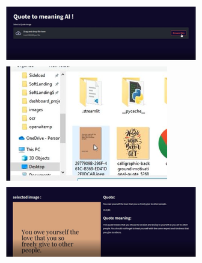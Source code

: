 ![](https://github.com/Nandusasikumar1/Quote-meaning-nlp/blob/main/appdemo2.JPG)


![](https://github.com/Nandusasikumar1/Quote-meaning-nlp/blob/main/appdemo1.JPG)


![](https://github.com/Nandusasikumar1/Quote-meaning-nlp/blob/main/appdemo3.JPG)

